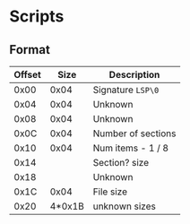 # Scripts

## Format

| Offset | Size    | Description        |
| ------ | ------- | ------------------ |
| 0x00   | 0x04    | Signature `LSP\0`  |
| 0x04   | 0x04    | Unknown            |
| 0x08   | 0x04    | Unknown            |
| 0x0C   | 0x04    | Number of sections |
| 0x10   | 0x04    | Num items - 1 / 8  |
| 0x14   |         | Section? size      |
| 0x18   |         | Unknown            |
| 0x1C   | 0x04    | File size          |
| 0x20   | 4\*0x1B | unknown sizes      |
